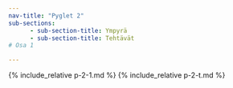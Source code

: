 ```yaml
---
nav-title: "Pyglet 2"
sub-sections:
      - sub-section-title: Ympyrä
      - sub-section-title: Tehtävät
# Osa 1

---
```


{% include_relative p-2-1.md %}
{% include_relative p-2-t.md %}
